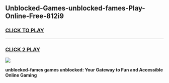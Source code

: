 
## Unblocked-Games-unblocked-fames-Play-Online-Free-812i9
<h3>
<a href="https://premium76.site?title=unblocked-fames&ref=26A">CLICK TO PLAY</a></h3>
<hr>

<h3>
<a href="https://premium76.site?title=unblocked-fames&ref=26A">CLICK 2 PLAY</a>
  
</h3>

<a href="https://premium76.site?title=unblocked-fames&ref=26A"><img src="https://clearcache.store/games.png"></a>


**unblocked-fames games unblocked: Your Gateway to Fun and Accessible Online Gaming**
